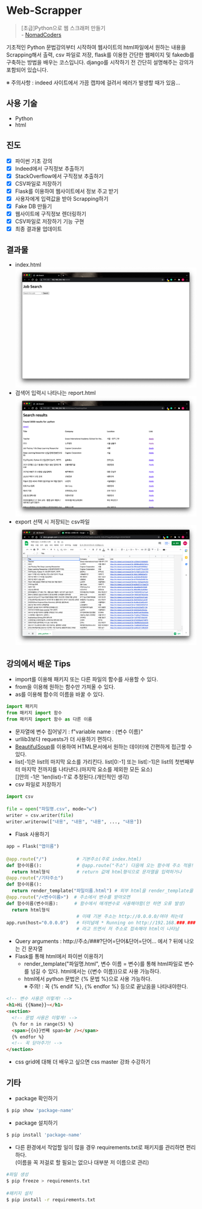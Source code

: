 # Web-Scrapper

> [초급]Python으로 웹 스크래퍼 만들기<br/> - [NomadCoders](https://www.nomadcoders.co)

기초적인 Python 문법강의부터 시작하여 웹사이트의 html파일에서 원하는 내용을 Scrapping해서 출력, csv 파일로 저장, flask를 이용한 간단한 웹페이지 및 fakedb를 구축하는 방법을 배우는 코스입니다. django를 시작하기 전 간단히 설명해주는 강의가 포함되어 있습니다.

※ 주의사항 : indeed 사이트에서 가끔 캡챠에 걸려서 에러가 발생할 때가 있음...

## 사용 기술

- Python
- html

## 진도

- [x] 파이썬 기초 강의
- [x] Indeed에서 구직정보 추출하기
- [x] StackOverflow에서 구직정보 추출하기
- [x] CSV파일로 저장하기
- [x] Flask를 이용하여 웹사이트에서 정보 주고 받기
- [x] 사용자에게 입력값을 받아 Scrapping하기
- [x] Fake DB 만들기
- [x] 웹사이트에 구직정보 렌더링하기
- [x] CSV파일로 저장하기 기능 구현
- [x] 최종 결과물 업데이트

## 결과물

- index.html
  <img src="./image/1.png"/>
- 검색어 입력시 나타나는 report.html
  <img src="./image/2.png"/>
- export 선택 시 저장되는 csv파일
  <img src="./image/3.png"/>

## 강의에서 배운 Tips

- import를 이용해 패키지 또는 다른 파일의 함수를 사용할 수 있다.
- from을 이용해 원하는 함수만 가져올 수 있다.
- as를 이용해 함수의 이름을 바꿀 수 있다.

```python
import 패키지
from 패키지 import 함수
from 패키지 import 함수 as 다른 이름
```

- 문자열에 변수 집어넣기 : f"variable name : {변수 이름}"
- urllib3보다 requests가 더 사용하기 편하다.
- [BeautifulSoup](https://www.crummy.com/software/BeautifulSoup/bs4/doc/)를 이용하여 HTML문서에서 원하는 데이터에 간편하게 접근할 수 있다.
- list[-1]은 list의 마지막 요소를 가리킨다. list[0:-1] 또는 list[:-1]은 list의 첫번째부터 마지막 전까지를 나타낸다.(마지막 요소를 제외한 모든 요소)<br/>[]안의 -1은 'len(list)-1'로 추정된다.(개인적인 생각)
- csv 파일로 저장하기

```python
import csv

file = open("파일명.csv", mode="w")
writer = csv.writer(file)
writer.writerow(["내용", "내용", "내용", ..., "내용"])
```

- Flask 사용하기

```python
app = Flask("앱이름")

@app.route("/")           # 기본주소(주로 index.html)
def 함수이름():             # @app.route("주소") 다음에 오는 함수에 주소 적용!
  return html형식          # return 값에 html형식으로 문자열을 입력하거나
@app.route("/기타주소")
def 함수이름():
  return render_template("파일이름.html") # 외부 html을 render_template을 사용해 불러올 수 있음.
@app.route("/<변수이름>")  # 주소에서 변수를 받아오면
def 함수이름(변수이름):      # 함수에서 매개변수로 사용해야함(안 하면 오류 발생)
  return html형식
                          # 이떄 기본 주소는 http://0.0.0.0/여야 하는데
app.run(host="0.0.0.0")   # 터미널에 * Running on http://192.168.###.###:5000/
                          # 라고 뜨면서 저 주소로 접속해야 html이 나타남
```

- Query arguments : http://주소/###?단어=단어&단어=단어... 에서 ? 뒤에 나오는 긴 문자열
- Flask를 통해 html에서 파이썬 이용하기
  - render_template("파일명.html", 변수 이름 = 변수)를 통해 html파일로 변수를 넘길 수 있다. html에서는 {{변수 이름}}으로 사용 가능하다.
  - html에서 python 문법은 {% 문법 %}으로 사용 가능하다.<br/>※ 주의! : 꼭 {% endif %}, {% endfor %} 등으로 끝났음을 나타내야한다.

```html
<!-- 변수 사용은 이렇게! -->
<h1>Hi {{Name}}~</h1>
<section>
  <!-- 문법 사용은 이렇게! -->
  {% for n in range(5) %}
  <span>{{n}}번째 span<br /></span>
  {% endfor %}
  <!-- 꼭 닫아주기! -->
</section>
```

- css grid에 대해 더 배우고 싶으면 css master 강좌 수강하기

## 기타

- package 확인하기

```sh
$ pip show 'package-name'
```

- package 설치하기

```sh
$ pip install 'package-name'
```

- 다른 환경에서 작업할 일이 많을 경우 requirements.txt로 패키지를 관리하면 편리하다.<br/>(이름을 꼭 저걸로 할 필요는 없으나 대부분 저 이름으로 관리)

```sh
#파일 생성
$ pip freeze > requirements.txt

#패키지 설치
$ pip install -r requirements.txt
```
